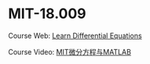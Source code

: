 # MIT-18.009

Course Web: [Learn Differential Equations](https://ocw.mit.edu/courses/res-18-009-learn-differential-equations-up-close-with-gilbert-strang-and-cleve-moler-fall-2015/)

Course Video: [MIT微分方程与MATLAB](https://www.bilibili.com/video/BV17s41167Cg?p=1&vd_source=d03b0f673ed993b8e86fd863bd92d95e)